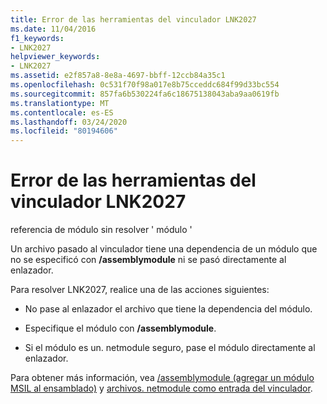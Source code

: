 ```yaml
---
title: Error de las herramientas del vinculador LNK2027
ms.date: 11/04/2016
f1_keywords:
- LNK2027
helpviewer_keywords:
- LNK2027
ms.assetid: e2f857a8-8e8a-4697-bbff-12ccb84a35c1
ms.openlocfilehash: 0c531f70f98a017e8b75cceddc684f99d33bc554
ms.sourcegitcommit: 857fa6b530224fa6c18675138043aba9aa0619fb
ms.translationtype: MT
ms.contentlocale: es-ES
ms.lasthandoff: 03/24/2020
ms.locfileid: "80194606"
---
```

# <a name="linker-tools-error-lnk2027"></a>Error de las herramientas del vinculador LNK2027

referencia de módulo sin resolver ' módulo '

Un archivo pasado al vinculador tiene una dependencia de un módulo que no se especificó con **/assemblymodule** ni se pasó directamente al enlazador.

Para resolver LNK2027, realice una de las acciones siguientes:

- No pase al enlazador el archivo que tiene la dependencia del módulo.

- Especifique el módulo con **/assemblymodule**.

- Si el módulo es un. netmodule seguro, pase el módulo directamente al enlazador.

Para obtener más información, vea [/assemblymodule (agregar un módulo MSIL al ensamblado)](../../build/reference/assemblymodule-add-a-msil-module-to-the-assembly.md) y [archivos. netmodule como entrada del vinculador](../../build/reference/netmodule-files-as-linker-input.md).
